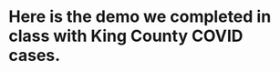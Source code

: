 # Here is the demo we completed in class with King County COVID cases.

<div class="flourish-embed flourish-chart" data-src="visualisation/14926887"><script src="https://public.flourish.studio/resources/embed.js"></script></div>
